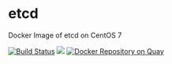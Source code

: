 # etcd
Docker Image of etcd on CentOS 7

[![Build Status](https://semaphoreci.com/api/v1/jono/etcd/branches/master/badge.svg)](https://semaphoreci.com/jono/etcd)
[![](https://badge.imagelayers.io/kz8s/etcd:latest.svg)](https://imagelayers.io/?images=kz8s/etcd:latest 'Get your own badge on imagelayers.io')
[![Docker Repository on Quay](https://quay.io/repository/kz8s/etcd/status "Docker Repository on Quay")](https://quay.io/repository/kz8s/etcd)
